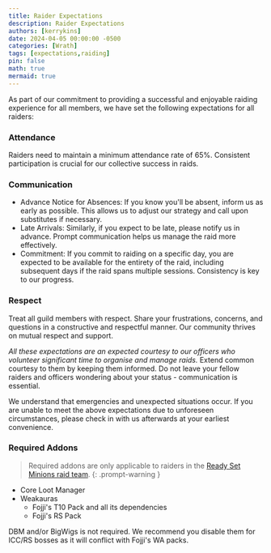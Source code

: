 ```yaml
---
title: Raider Expectations
description: Raider Expectations
authors: [kerrykins]
date: 2024-04-05 00:00:00 -0500
categories: [Wrath]
tags: [expectations,raiding]
pin: false
math: true
mermaid: true
---
```


As part of our commitment to providing a successful and enjoyable raiding experience for all members, we have set the following expectations for all raiders:

### Attendance
Raiders need to maintain a minimum attendance rate of 65%. Consistent participation is crucial for our collective success in raids.

### Communication
- Advance Notice for Absences: If you know you'll be absent, inform us as early as possible. This allows us to adjust our strategy and call upon substitutes if necessary.
- Late Arrivals: Similarly, if you expect to be late, please notify us in advance. Prompt communication helps us manage the raid more effectively.
- Commitment: If you commit to raiding on a specific day, you are expected to be available for the entirety of the raid, including subsequent days if the raid spans multiple sessions. Consistency is key to our progress.

### Respect 
Treat all guild members with respect. Share your frustrations, concerns, and questions in a constructive and respectful manner. Our community thrives on mutual respect and support.

*All these expectations are an expected courtesy to our officers who volunteer significant time to organise and manage raids.* Extend common courtesy to them by keeping them informed. Do not leave your fellow raiders and officers wondering about your status - communication is essential.

We understand that emergencies and unexpected situations occur. If you are unable to meet the above expectations due to unforeseen circumstances, please check in with us afterwards at your earliest convenience.

### Required Addons

> Required addons are only applicable to raiders in the [Ready Set Minions raid team](https://enclavewow.github.io/posts/raiding-with-enclave/#ready-set-minions-rsm).
{: .prompt-warning }

- Core Loot Manager
- Weakauras
	- Fojji's T10 Pack and all its dependencies
	- Fojji's RS Pack
 
 DBM and/or BigWigs is not required. We recommend you disable them for ICC/RS bosses as it will conflict with Fojji's WA packs. 
